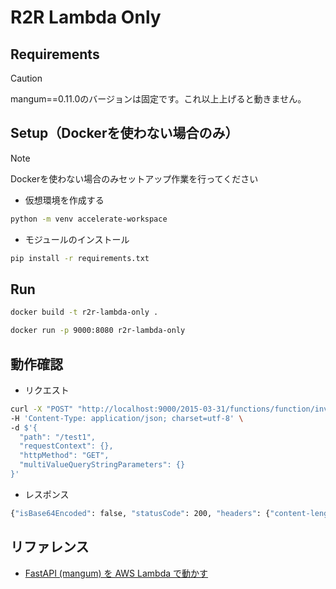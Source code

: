 # R2R Lambda Only


## Requirements
> [!CAUTION]  
> mangum==0.11.0のバージョンは固定です。これ以上上げると動きません。

## Setup（Dockerを使わない場合のみ）
> [!NOTE]  
> Dockerを使わない場合のみセットアップ作業を行ってください

- 仮想環境を作成する

```bash
python -m venv accelerate-workspace
```

- モジュールのインストール

```bash
pip install -r requirements.txt
```


## Run
```bash
docker build -t r2r-lambda-only .
```

```bash
docker run -p 9000:8080 r2r-lambda-only
```

## 動作確認

- リクエスト

```bash
curl -X "POST" "http://localhost:9000/2015-03-31/functions/function/invocations" \
-H 'Content-Type: application/json; charset=utf-8' \
-d $'{
  "path": "/test1",
  "requestContext": {},
  "httpMethod": "GET",
  "multiValueQueryStringParameters": {}
}'
```

- レスポンス

```bash
{"isBase64Encoded": false, "statusCode": 200, "headers": {"content-length": "18", "content-type": "application/json"}, "body": "{\"message\":\"test\"}"}
```


## リファレンス
- [FastAPI (mangum) を AWS Lambda で動かす](https://zenn.dev/alleeks/articles/a286144465cb6b)